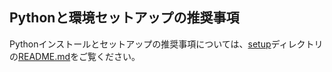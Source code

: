 ## Pythonと環境セットアップの推奨事項



Pythonインストールとセットアップの推奨事項については、[setup](../../setup)ディレクトリの[README.md](../../setup/README.md)をご覧ください。


